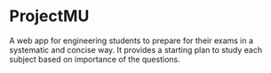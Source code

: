 # ProjectMU
A web app for engineering students to prepare for their exams in a systematic and concise way. It provides a starting plan to study each subject based on importance of the questions.
